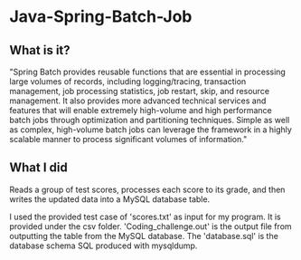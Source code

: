 # Java-Spring-Batch-Job

## What is it?

"Spring Batch provides reusable functions that are essential in processing large volumes of records, including logging/tracing, transaction management, job processing statistics, job restart, skip, and resource management. It also provides more advanced technical services and features that will enable extremely high-volume and high performance batch jobs through optimization and partitioning techniques. Simple as well as complex, high-volume batch jobs can leverage the framework in a highly scalable manner to process significant volumes of information."

## What I did

Reads a group of test scores, processes each score to its grade, and then writes the updated data into a MySQL database table.

I used the provided test case of 'scores.txt' as input for my program. It is provided under the csv folder. 
'Coding_challenge.out' is the output file from outputting the table from the MySQL database. 
The 'database.sql' is the database schema SQL produced with mysqldump. 
